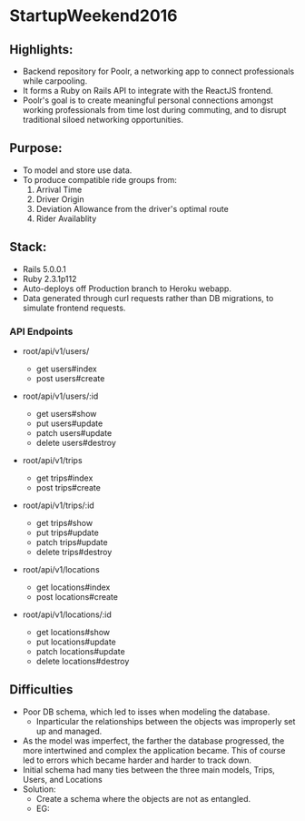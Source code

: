 # StartupWeekend2016

## Highlights:

* Backend repository for Poolr, a networking app to connect professionals while carpooling.
* It forms a Ruby on Rails API to integrate with the ReactJS frontend.
* Poolr's goal is to create meaningful personal connections amongst working professionals from time lost during commuting, and to disrupt traditional siloed networking opportunities.

## Purpose:
* To model and store use data.
* To produce compatible ride groups from:
  1. Arrival Time
  2. Driver Origin
  3. Deviation Allowance from the driver's optimal route
  4. Rider Availablity

## Stack:
* Rails 5.0.0.1
* Ruby 2.3.1p112
* Auto-deploys off Production branch to Heroku webapp.
* Data generated through curl requests rather than DB migrations, to simulate frontend requests.

### API Endpoints

* root/api/v1/users/
   * get      users#index
   * post     users#create

* root/api/v1/users/:id
   *  get      users#show
   *  put      users#update
   *  patch    users#update
   *  delete   users#destroy

* root/api/v1/trips
   * get     trips#index
   * post    trips#create

* root/api/v1/trips/:id
   *  get     trips#show
   *  put     trips#update
   *  patch   trips#update
   *  delete  trips#destroy

*  root/api/v1/locations
   *  get     locations#index
   *  post    locations#create

*  root/api/v1/locations/:id
   *  get     locations#show
   *  put     locations#update
   *  patch   locations#update
   *  delete  locations#destroy


## Difficulties
* Poor DB schema, which led to isses when modeling the database.
  * Inparticular the relationships between the objects was improperly set up and managed.
* As the model was imperfect, the farther the database progressed, the more intertwined and complex the application became. This of course led to errors which became harder and harder to track down.
* Initial schema had many ties between the three main models, Trips, Users, and Locations
* Solution:
  * Create a schema where the objects are not as entangled.
  * EG:


